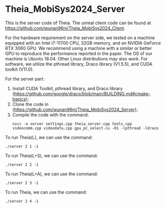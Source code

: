 # Theia_MobiSys2024_Server

This is the server code of Theia. The unreal client code can be found at https://github.com/wunan96nj/Theia_MobiSys2024_Client.

For the hardware requirement on the server side, we tested on a machine equipped with an Intel i7-11700 CPU, 32GB memory, and an NVIDIA GeForce RTX 3060 GPU. We recommend using a machine with a similar or better GPU to reproduce the performance reported in the paper. The OS of our machine is Ubuntu 18.04. Other Linux distributions may also work. For software, we utilize the pthread library, Draco library (V1.5.5), and CUDA toolkit (V11.0).

For the server part: 

1) Install CUDA Toolkit, pthread library, and Draco library (https://github.com/google/draco/blob/main/BUILDING.md#cmake-basics);
2) Clone the code in (https://github.com/wunan96nj/Theia_MobiSys2024_Server);
3) Compile the code with the command:
   ```
   nvcc -o server settings.cpp theia_server.cpp tools.cpp videocomm.cpp videodata.cpp gpu_pc_select.cu -O1 -lpthread -ldraco
   ```
   
To run Theia(L), we can use the command: 

```./server 2 1 -1```

To run Theia(L+S), we can use the command: 

```./server 2 2 -1```

To run Theia(L+A), we can use the command: 

```./server 2 3 -1```

To run Theia, we can use the command: 

```./server 2 4 -1```
